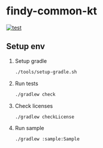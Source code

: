 # findy-common-kt

[![test](https://github.com/findy-network/findy-common-kt/actions/workflows/test.yml/badge.svg)](https://github.com/findy-network/findy-common-kt/actions/workflows/test.yml)

## Setup env

1. Setup gradle

    ```bash
    ./tools/setup-gradle.sh
    ```

1. Run tests

    ```bash
    ./gradlew check
    ```

1. Check licenses

    ```bash
    ./gradlew checkLicense
    ```

1. Run sample

    ```bash
    ./gradlew :sample:Sample
    ```

